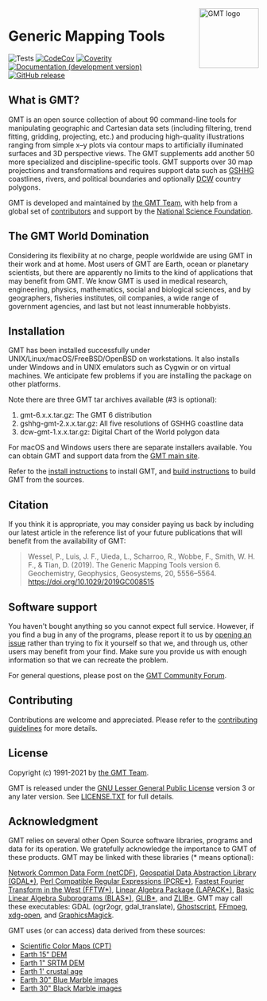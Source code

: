 <a href="https://www.generic-mapping-tools.org/">
    <img src="https://www.generic-mapping-tools.org/_static/gmt-logo.png" alt="GMT logo" title="GMT" align="right" height="120" />
</a>

# Generic Mapping Tools

![Tests](https://github.com/GenericMappingTools/gmt/workflows/Tests/badge.svg)
[![CodeCov](https://img.shields.io/codecov/c/github/GenericMappingTools/gmt.svg)](https://codecov.io/gh/GenericMappingTools/gmt/)
[![Coverity](https://scan.coverity.com/projects/7153/badge.svg)](https://scan.coverity.com/projects/gmt)
[![Documentation (development version)](https://img.shields.io/badge/docs-development-green.svg)](http://docs.generic-mapping-tools.org/dev/)
[![GitHub release](https://img.shields.io/github/release/GenericMappingTools/gmt)](https://github.com/GenericMappingTools/gmt/releases)

## What is GMT?

GMT is an open source collection of about 90 command-line tools for manipulating
geographic and Cartesian data sets (including filtering, trend fitting, gridding,
projecting, etc.) and producing high-quality illustrations ranging from simple x–y
plots via contour maps to artificially illuminated surfaces and 3D perspective
views. The GMT supplements add another 50 more specialized and discipline-specific
tools. GMT supports over 30 map projections and transformations and requires
support data such as [GSHHG](http://www.soest.hawaii.edu/pwessel/gshhg/)
coastlines, rivers, and political boundaries and optionally
[DCW](http://www.soest.hawaii.edu/pwessel/dcw) country polygons.

GMT is developed and maintained by [the GMT Team](AUTHORS.md),
with help from a global set of [contributors](AUTHORS.md)
and support by the [National Science Foundation](http://www.nsf.gov/).

## The GMT World Domination

Considering its flexibility at no charge, people worldwide are using GMT in their
work and at home. Most users of GMT are Earth, ocean or planetary scientists, but
there are apparently no limits to the kind of applications that may benefit from
GMT. We know GMT is used in medical research, engineering, physics, mathematics,
social and biological sciences, and by geographers, fisheries institutes, oil
companies, a wide range of government agencies, and last but not least innumerable
hobbyists.

## Installation

GMT has been installed successfully under UNIX/Linux/macOS/FreeBSD/OpenBSD on workstations. It
also installs under Windows and in UNIX emulators such as Cygwin or on virtual
machines.  We anticipate few problems if you are installing the package on
other platforms.

Note there are three GMT tar archives available (#3 is optional):

1. gmt-6.x.x.tar.gz:          The GMT 6 distribution
2. gshhg-gmt-2.x.x.tar.gz:    All five resolutions of GSHHG coastline data
3. dcw-gmt-1.x.x.tar.gz:      Digital Chart of the World polygon data

For macOS and Windows users there are separate installers available.
You can obtain GMT and support data from the [GMT main site](https://www.generic-mapping-tools.org).

Refer to the [install instructions](INSTALL.md) to install GMT,
and [build instructions](BUILDING.md) to build GMT from the sources.

## Citation

If you think it is appropriate, you may consider paying us back by including
our latest article in the reference list of your future publications that
will benefit from the availability of GMT:

> Wessel, P., Luis, J. F., Uieda, L., Scharroo, R., Wobbe, F., Smith, W. H. F., & Tian, D. (2019).
> The Generic Mapping Tools version 6. Geochemistry, Geophysics, Geosystems, 20, 5556–5564.
> https://doi.org/10.1029/2019GC008515

## Software support

You haven't bought anything so you cannot expect full service.  However, if
you find a bug in any of the programs, please report it to us by
[opening an issue](https://github.com/GenericMappingTools/gmt/issues/)
rather than trying to fix it yourself so that we, and through us,
other users may benefit from your find.  Make sure you
provide us with enough information so that we can recreate the problem.

For general questions, please post on the
[GMT Community Forum](https://forum.generic-mapping-tools.org/).

## Contributing

Contributions are welcome and appreciated. Please refer to the [contributing guidelines](CONTRIBUTING.md) for more details.

## License

Copyright (c) 1991-2021 by [the GMT Team](AUTHORS.md).

GMT is released under the
[GNU Lesser General Public License](http://www.gnu.org/licenses/lgpl.html)
version 3 or any later version. See [LICENSE.TXT](LICENSE.TXT) for full details.

## Acknowledgment

GMT relies on several other Open Source software libraries, programs and data for its
operation.  We gratefully acknowledge the importance to GMT of these products.
GMT may be linked with these libraries (* means optional):

[Network Common Data Form (netCDF)](https://www.unidata.ucar.edu/software/netcdf/),
[Geospatial Data Abstraction Library (GDAL*)](https://gdal.org),
[Perl Compatible Regular Expressions (PCRE*)](https://www.pcre.org),
[Fastest Fourier Transform in the West (FFTW*)](http://www.fftw.org),
[Linear Algebra Package (LAPACK*)](http://www.netlib.org/lapack/),
[Basic Linear Algebra Subprograms (BLAS*)](http://www.netlib.org/blas/),
[GLIB*](https://developer.gnome.org/glib/), and
[ZLIB*](https://www.zlib.net). GMT may call these executables:
GDAL (ogr2ogr, gdal_translate), [Ghostscript](https://www.ghostscript.com),
[FFmpeg](https://www.ffmpeg.org),
[xdg-open](https://www.freedesktop.org/wiki/Software/xdg-utils/), and
[GraphicsMagick](http://www.graphicsmagick.org).

GMT uses (or can access) data derived from these sources:

- [Scientific Color Maps (CPT)](http://www.fabiocrameri.ch/visualisation.php)
- [Earth 15" DEM](http://dx.doi.org/10.1029/2019EA000658)
- [Earth 1" SRTM DEM](https://lpdaac.usgs.gov/products/srtmgl3v003)
- [Earth 1' crustal age](http://dx.doi.org/10.1029/2020GC009214)
- [Earth 30" Blue Marble images](https://visibleearth.nasa.gov/images/57752/blue-marble-land-surface-shallow-water-and-shaded-topography)
- [Earth 30" Black Marble images](https://earthobservatory.nasa.gov/features/NightLights/page3.php)
